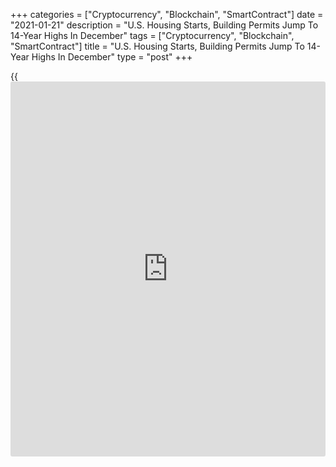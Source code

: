 +++
categories = ["Cryptocurrency", "Blockchain", "SmartContract"]
date = "2021-01-21"
description = "U.S. Housing Starts, Building Permits Jump To 14-Year Highs In December"
tags = ["Cryptocurrency", "Blockchain", "SmartContract"]
title = "U.S. Housing Starts, Building Permits Jump To 14-Year Highs In December"
type = "post"
+++

{{<iframe id="large-banner" src="https://www.bounty.group/#slide=17.0" width="100%" height="600" scrolling="no" style="border: 0px solid rgb(216, 221, 230); border-radius: 3px;">}}

New residential construction in the U.S. jumped by much more than
expected in the month of December, according to a report released by the
Commerce Department on Thursday.

The report said housing starts spiked by 5.8 percent to an annual rate
of 1.669 million in December from the revised November estimate of 1.578
million.

Economists had expected housing starts to climb by 0.8 percent to a rate
of 1.560 million from the 1.547 million originally reported for the
previous month.

With the much bigger than expected increase, housing starts soared to
their highest level since reaching a rate of 1.720 million in September
of 2006.

Single-family starts led the way higher, skyrocketing by 12.0 percent to
a rate of 1.338 million, while multi-family starts tumbled by 13.6
percent to a rate of 331,000.

The Commerce Department said building permits also surged up by 4.5
percent to an annual rate of 1.709 million in December from the revised
November rate of 1.635 million.

Building permits, an indicator of future housing demand, had been
expected to slump by 2.1 percent to a rate of 1.604 million from the
1.639 million originally reported for the previous month.

The unexpected increase lifted building permits to their highest annual
rate since reaching 1.722 million in August of 2006.

Single-family permits jumped by 7.8 percent to a rate of 1.226 million,
while multi-family permits fell by 3.0 percent to a rate of 483,000.

"We expect the pace of housing starts to moderate in 2021 as
homebuilders confront constraints including high lumber prices and
shortages of lots and labor," said Nancy Vanden Houten, Lead U.S.
Economist at Oxford Economics.

She added, "However, we still expect recovering demand, low mortgage
rates and a shortage of supply to support a healthy rate of new home
construction, and the risk may be for further upside surprises."

On Wednesday, the National Association of Home Builders released a
report showing an unexpected drop in U.S. homebuilder confidence in the
month of January amid concerns about rising material costs and the
resurgence of the [coronavirus][1].

The report said the NAHB/Wells Fargo Housing Market Index fell to 83 in
January after sliding to 86 in December. The continued decline surprised
economists, who had expected the index to come in unchanged.

With the unexpected decrease, the housing market index pulled back
further off the record high of 90 set in November.

For comments and feedback [contact](https://www.playgroundfx.com/contact/): editorial@rtt[news](https://www.letsplayfx.com/blog/forex-news-website/).com

[Economic News][2]

 **What parts of the world are seeing the best (and worst) economic
performances lately? Click[here][3] to check out our [Econ Scorecard][3]
and find out! See up-to-the-moment [ranking](https://www.playgroundfx.com/blog/crypto-exchange-ranking/)s for the best and worst
performers in [GDP][4], [unemployment rate][5], [inflation][6] and much
more.**

   1. www.rtt[news](https://www.letsplayfx.com/blog/forex-news-website/).com/list/coronavirus.aspx
   2. www.rtt[news](https://www.letsplayfx.com/blog/forex-news-website/).com/Content/EconomicNews.aspx
   3. www.rtt[news](https://www.letsplayfx.com/blog/forex-news-website/).com/economic-scorecard/world-rank/unemployment-rate/highest-performance.aspx
   4. www.rtt[news](https://www.letsplayfx.com/blog/forex-news-website/).com/economic-scorecard/world-rank/GDP/highest-performance.aspx
   5. www.rtt[news](https://www.letsplayfx.com/blog/forex-news-website/).com/economic-scorecard/world-rank/unemployment-rate/lowest-performance.aspx
   6. www.rtt[news](https://www.letsplayfx.com/blog/forex-news-website/).com/economic-scorecard/world-rank/CPI/highest-performance.aspx